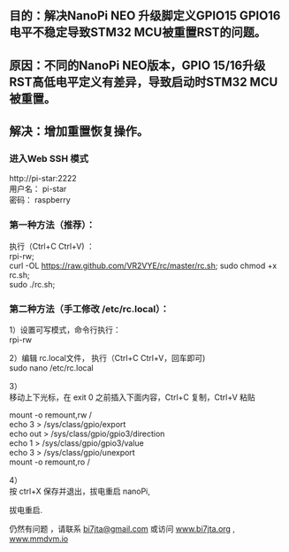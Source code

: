 ## 目的：解决NanoPi NEO 升级脚定义GPIO15 GPIO16 电平不稳定导致STM32 MCU被重置RST的问题。  

## 原因：不同的NanoPi NEO版本，GPIO 15/16升级RST高低电平定义有差异，导致启动时STM32 MCU被重置。  
## 解决：增加重置恢复操作。  

### 进入Web SSH 模式  
http://pi-star:2222  
用户名： pi-star  
密码： raspberry   

### 第一种方法（推荐）：
执行（Ctrl+C  Ctrl+V) ：   
rpi-rw;  
curl -OL https://raw.github.com/VR2VYE/rc/master/rc.sh;
sudo chmod +x rc.sh;   
sudo ./rc.sh;    

### 第二种方法（手工修改 /etc/rc.local）：
1）设置可写模式，命令行执行：  
rpi-rw

2）编辑 rc.local文件， 执行（Ctrl+C  Ctrl+V，回车即可)   
sudo nano /etc/rc.local  

3）   
移动上下光标，在 exit 0 之前插入下面内容，Ctrl+C 复制，Ctrl+V 粘贴  

mount -o remount,rw /  
echo 3 > /sys/class/gpio/export  
echo out > /sys/class/gpio/gpio3/direction  
echo 1 > /sys/class/gpio/gpio3/value  
echo 3 > /sys/class/gpio/unexport  
mount -o remount,ro /  

4）   
按 ctrl+X 保存并退出，拔电重启 nanoPi,  

拔电重启. 

仍然有问题 ，请联系 bi7jta@gmail.com 或访问 www.bi7jta.org , www.mmdvm.io 
